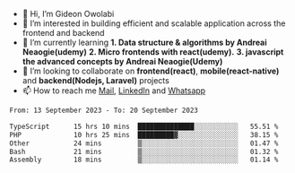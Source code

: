 - 👋 Hi, I’m Gideon Owolabi
- 👀 I’m interested in building efficient and scalable application across the frontend and backend
- 🌱 I’m currently learning <b>1. Data structure & algorithms by Andreai Neaogie(udemy)</b> <b>2. Micro frontends with react(udemy).</b>  <b>3. javascript the advanced concepts by Andreai Neaogie(Udemy)</b>
- 💞️ I’m looking to collaborate on <b>frontend(react)</b>, <b>mobile(react-native)</b> and <b>backend(Nodejs, Laravel)</b> projects
- 📫 How to reach me <a href="mailto:gideoniyin2021@gmail.com">Mail</a>, <a href="https://www.linkedin.com/in/gideon-owolabi-9b667a232/">LinkedIn</a> and <a href="https://wa.me/2348055377085">Whatsapp</a>

<!---
gude1/gude1 is a ✨ special ✨ repository because its `README.md` (this file) appears on your GitHub profile.
You can click the Preview link to take a look at your changes.
--->

<!--START_SECTION:waka-->

```txt
From: 13 September 2023 - To: 20 September 2023

TypeScript      15 hrs 10 mins  ██████████████░░░░░░░░░░░   55.51 %
PHP             10 hrs 25 mins  █████████▓░░░░░░░░░░░░░░░   38.15 %
Other           24 mins         ▒░░░░░░░░░░░░░░░░░░░░░░░░   01.47 %
Bash            21 mins         ▒░░░░░░░░░░░░░░░░░░░░░░░░   01.32 %
Assembly        18 mins         ▒░░░░░░░░░░░░░░░░░░░░░░░░   01.14 %
```

<!--END_SECTION:waka-->
